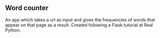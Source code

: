 ## Word counter

An app which takes a url as input and gives the frequencies of words that appear on that page as a result. Created following a Flask tutorial at Real Python.